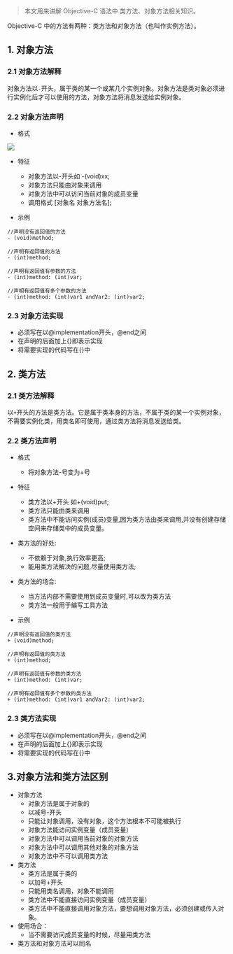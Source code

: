 > 本文用来讲解 Objective-C 语法中 类方法、对象方法相关知识。

<!--more-->

Objective-C 中的方法有两种：类方法和对象方法（也叫作实例方法）。

## 1. 对象方法

### 2.1 对象方法解释

对象方法以`-`开头，属于类的某一个或某几个实例对象。对象方法是类对象必须进行实例化后才可以使用的方法，对象方法将消息发送给实例对象。

### 2.2 对象方法声明

- 格式

![](http://qcdn.itcharge.cn/images/iOS-Methods-001.png)

- 特征
    - 对象方法以-开头如 -(void)xx;
    - 对象方法只能由对象来调用
    - 对象方法中可以访问当前对象的成员变量
    - 调用格式 [对象名 对象方法名];

- 示例

```objc
//声明没有返回值的方法
- (void)method;

//声明有返回值的方法
- (int)method;

//声明有返回值有参数的方法
- (int)method: (int)var;

//声明有返回值有多个参数的方法
- (int)method: (int)var1 andVar2: (int)var2;
```

### 2.3 对象方法实现

- 必须写在以@implementation开头，@end之间
- 在声明的后面加上{}即表示实现 
- 将需要实现的代码写在{}中

## 2. 类方法

### 2.1 类方法解释

以`+`开头的方法是类方法。它是属于类本身的方法，不属于类的某一个实例对象，不需要实例化类，用类名即可使用，通过类方法将消息发送给类。

### 2.2 类方法声明

- 格式
  - 将对象方法-号变为+号
- 特征
    - 类方法以+开头 如+(void)put;
    - 类方法只能由类来调用
    - 类方法中不能访问实例(成员)变量,因为类方法由类来调用,并没有创建存储空间来存储类中的成员变量。
- 类方法的好处:
    - 不依赖于对象,执行效率更高;
    - 能用类方法解决的问题,尽量使用类方法;
- 类方法的场合:
   - 当方法内部不需要使用到成员变量时,可以改为类方法
   - 类方法一般用于编写工具方法

- 示例

```objc
//声明没有返回值的类方法
+ (void)method;

//声明有返回值的类方法
+ (int)method;

//声明有返回值有参数的类方法
+ (int)method: (int)var;

//声明有返回值有多个参数的类方法
+ (int)method: (int)var1 andVar2: (int)var2;
```

### 2.3 类方法实现

- 必须写在以@implementation开头，@end之间
- 在声明的后面加上{}即表示实现
- 将需要实现的代码写在{}中

## 3.对象方法和类方法区别

- 对象方法
   - 对象方法是属于对象的
    - 以减号-开头
    - 只能让对象调用，没有对象，这个方法根本不可能被执行
    - 对象方法能访问实例变量（成员变量）
    - 对象方法中可以调用当前对象的对象方法
    - 对象方法中可以调用其他对象的对象方法
    - 对象方法中不可以调用类方法
- 类方法
    - 类方法是属于类的
    - 以加号+开头
    - 只能用类名调用，对象不能调用
    - 类方法中不能直接访问实例变量（成员变量）
    - 类方法中不能直接调用对象方法，要想调用对象方法，必须创建或传入对象。
- 使用场合：
    - 当不需要访问成员变量的时候，尽量用类方法
- 类方法和对象方法可以同名